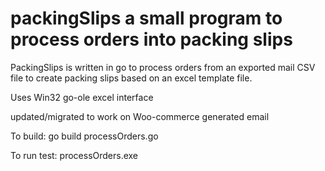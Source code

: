 # packingSlips a small program to process orders into packing slips

PackingSlips is written in go to process orders from an exported mail CSV file to 
create packing slips based on an excel template file. 

Uses Win32 go-ole excel interface

updated/migrated to work on Woo-commerce generated email

To build:
    go build processOrders.go

To run test:
    processOrders.exe